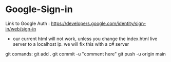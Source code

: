 # Google-Sign-in
 Link to Google Auth : https://developers.google.com/identity/sign-in/web/sign-in 

 - our current html will not work, unless you change the index.html live server to a localhost ip. we will fix this with a c# server


git comands:
    git add .
    git commit -u "comment here"
    git push -u origin main

    